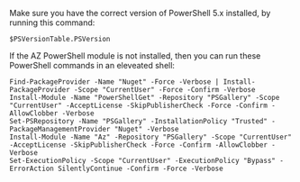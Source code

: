 Make sure you have the correct version of PowerShell 5.x installed, by running this command:

    $PSVersionTable.PSVersion

If the AZ PowerShell module is not installed, then you can run these PowerShell commands in an eleveated shell:

    Find-PackageProvider -Name "Nuget" -Force -Verbose | Install-PackageProvider -Scope "CurrentUser" -Force -Confirm -Verbose
    Install-Module -Name "PowerShellGet" -Repository "PSGallery" -Scope "CurrentUser" -AcceptLicense -SkipPublisherCheck -Force -Confirm -AllowClobber -Verbose
    Set-PSRepository -Name "PSGallery" -InstallationPolicy "Trusted" -PackageManagementProvider "Nuget" -Verbose
    Install-Module -Name "Az" -Repository "PSGallery" -Scope "CurrentUser" -AcceptLicense -SkipPublisherCheck -Force -Confirm -AllowClobber -Verbose
    Set-ExecutionPolicy -Scope "CurrentUser" -ExecutionPolicy "Bypass" -ErrorAction SilentlyContinue -Confirm -Force -Verbose
